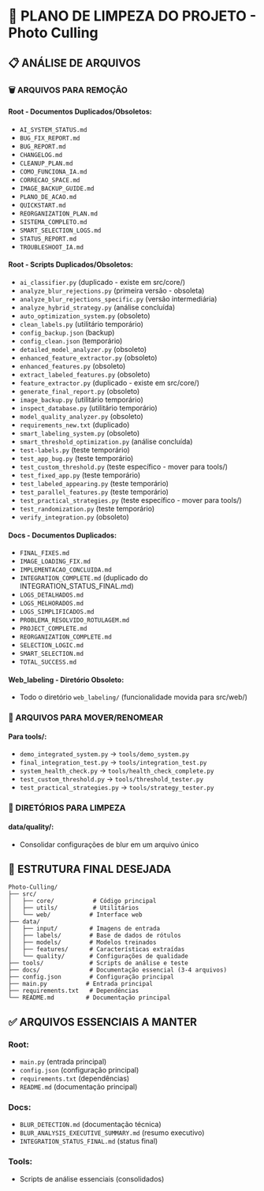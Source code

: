 # 🧹 PLANO DE LIMPEZA DO PROJETO - Photo Culling

## 📋 ANÁLISE DE ARQUIVOS

### 🗑️ ARQUIVOS PARA REMOÇÃO

#### Root - Documentos Duplicados/Obsoletos:
- `AI_SYSTEM_STATUS.md`
- `BUG_FIX_REPORT.md`
- `BUG_REPORT.md`
- `CHANGELOG.md`
- `CLEANUP_PLAN.md`
- `COMO_FUNCIONA_IA.md`
- `CORRECAO_SPACE.md`
- `IMAGE_BACKUP_GUIDE.md`
- `PLANO_DE_ACAO.md`
- `QUICKSTART.md`
- `REORGANIZATION_PLAN.md`
- `SISTEMA_COMPLETO.md`
- `SMART_SELECTION_LOGS.md`
- `STATUS_REPORT.md`
- `TROUBLESHOOT_IA.md`

#### Root - Scripts Duplicados/Obsoletos:
- `ai_classifier.py` (duplicado - existe em src/core/)
- `analyze_blur_rejections.py` (primeira versão - obsoleta)
- `analyze_blur_rejections_specific.py` (versão intermediária)
- `analyze_hybrid_strategy.py` (análise concluída)
- `auto_optimization_system.py` (obsoleto)
- `clean_labels.py` (utilitário temporário)
- `config_backup.json` (backup)
- `config_clean.json` (temporário)
- `detailed_model_analyzer.py` (obsoleto)
- `enhanced_feature_extractor.py` (obsoleto)
- `enhanced_features.py` (obsoleto)
- `extract_labeled_features.py` (obsoleto)
- `feature_extractor.py` (duplicado - existe em src/core/)
- `generate_final_report.py` (obsoleto)
- `image_backup.py` (utilitário temporário)
- `inspect_database.py` (utilitário temporário)
- `model_quality_analyzer.py` (obsoleto)
- `requirements_new.txt` (duplicado)
- `smart_labeling_system.py` (obsoleto)
- `smart_threshold_optimization.py` (análise concluída)
- `test-labels.py` (teste temporário)
- `test_app_bug.py` (teste temporário)
- `test_custom_threshold.py` (teste específico - mover para tools/)
- `test_fixed_app.py` (teste temporário)
- `test_labeled_appearing.py` (teste temporário)
- `test_parallel_features.py` (teste temporário)
- `test_practical_strategies.py` (teste específico - mover para tools/)
- `test_randomization.py` (teste temporário)
- `verify_integration.py` (obsoleto)

#### Docs - Documentos Duplicados:
- `FINAL_FIXES.md`
- `IMAGE_LOADING_FIX.md`
- `IMPLEMENTACAO_CONCLUIDA.md`
- `INTEGRATION_COMPLETE.md` (duplicado do INTEGRATION_STATUS_FINAL.md)
- `LOGS_DETALHADOS.md`
- `LOGS_MELHORADOS.md`
- `LOGS_SIMPLIFICADOS.md`
- `PROBLEMA_RESOLVIDO_ROTULAGEM.md`
- `PROJECT_COMPLETE.md`
- `REORGANIZATION_COMPLETE.md`
- `SELECTION_LOGIC.md`
- `SMART_SELECTION.md`
- `TOTAL_SUCCESS.md`

#### Web_labeling - Diretório Obsoleto:
- Todo o diretório `web_labeling/` (funcionalidade movida para src/web/)

### 🔄 ARQUIVOS PARA MOVER/RENOMEAR

#### Para tools/:
- `demo_integrated_system.py` → `tools/demo_system.py`
- `final_integration_test.py` → `tools/integration_test.py`
- `system_health_check.py` → `tools/health_check_complete.py`
- `test_custom_threshold.py` → `tools/threshold_tester.py`
- `test_practical_strategies.py` → `tools/strategy_tester.py`

### 📁 DIRETÓRIOS PARA LIMPEZA

#### data/quality/:
- Consolidar configurações de blur em um arquivo único

## 🎯 ESTRUTURA FINAL DESEJADA

```
Photo-Culling/
├── src/
│   ├── core/           # Código principal
│   ├── utils/          # Utilitários
│   └── web/           # Interface web
├── data/
│   ├── input/         # Imagens de entrada
│   ├── labels/        # Base de dados de rótulos
│   ├── models/        # Modelos treinados
│   ├── features/      # Características extraídas
│   └── quality/       # Configurações de qualidade
├── tools/             # Scripts de análise e teste
├── docs/              # Documentação essencial (3-4 arquivos)
├── config.json        # Configuração principal
├── main.py           # Entrada principal
├── requirements.txt   # Dependências
└── README.md         # Documentação principal
```

## ✅ ARQUIVOS ESSENCIAIS A MANTER

### Root:
- `main.py` (entrada principal)
- `config.json` (configuração principal) 
- `requirements.txt` (dependências)
- `README.md` (documentação principal)

### Docs:
- `BLUR_DETECTION.md` (documentação técnica)
- `BLUR_ANALYSIS_EXECUTIVE_SUMMARY.md` (resumo executivo)
- `INTEGRATION_STATUS_FINAL.md` (status final)

### Tools:
- Scripts de análise essenciais (consolidados)
